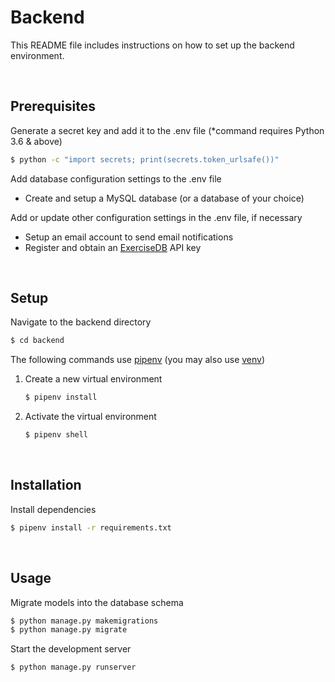 # Backend

This README file includes instructions on how to set up the backend environment.

</br>

## Prerequisites

Generate a secret key and add it to the .env file (\*command requires Python 3.6 & above)

```sh
$ python -c "import secrets; print(secrets.token_urlsafe())"
```

Add database configuration settings to the .env file
- Create and setup a MySQL database (or a database of your choice)


Add or update other configuration settings in the .env file, if necessary

- Setup an email account to send email notifications
- Register and obtain an [ExerciseDB](https://rapidapi.com/justin-WFnsXH_t6/api/exercisedb) API key

</br>

## Setup

Navigate to the backend directory

```sh
$ cd backend
```

The following commands use [pipenv](https://pipenv.pypa.io/en/latest/) (you may also use [venv](https://packaging.python.org/en/latest/guides/installing-using-pip-and-virtual-environments/#creating-a-virtual-environment))

1. Create a new virtual environment

   ```python
   $ pipenv install
   ```

2. Activate the virtual environment
   ```python
   $ pipenv shell
   ```

</br>

## Installation

Install dependencies

```sh
$ pipenv install -r requirements.txt
```

</br>

## Usage

Migrate models into the database schema

```sh
$ python manage.py makemigrations
$ python manage.py migrate
```

Start the development server

```sh
$ python manage.py runserver
```
